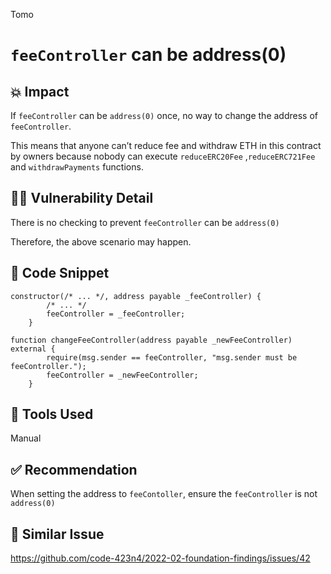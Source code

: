 Tomo
# `feeController` can be address(0)

## 💥 Impact

If `feeController` can be `address(0)` once, no way to change the address of `feeController`.

This means that anyone can’t reduce fee and withdraw ETH in this contract by owners because nobody can execute `reduceERC20Fee` ,`reduceERC721Fee` and `withdrawPayments` functions.

## 🕵️‍♂️ Vulnerability Detail

There is no checking to prevent `feeController` can be `address(0)`

Therefore, the above scenario may happen.

## 📝 Code Snippet

```solidity
constructor(/* ... */, address payable _feeController) {
        /* ... */
        feeController = _feeController;
    }

function changeFeeController(address payable _newFeeController) external {
        require(msg.sender == feeController, "msg.sender must be feeController.");
        feeController = _newFeeController; 
    }
```

## 🚜 Tools Used

Manual

## ✅ Recommendation

When setting the address to `feeContoller`, ensure the `feeController` is not `address(0)` 

## 👬 Similar Issue

https://github.com/code-423n4/2022-02-foundation-findings/issues/42